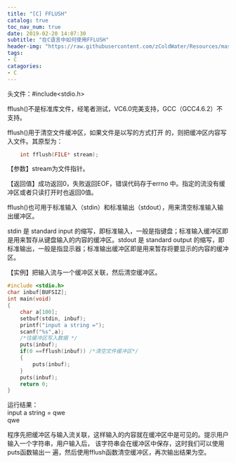```yaml
---
title: "[C] FFLUSH"
catalog: true
toc_nav_num: true
date: 2019-02-20 14:07:30
subtitle: "在C语言中如何使用FFLUSH"
header-img: "https://raw.githubusercontent.com/zColdWater/Resources/master/Images/computer-1245714.jpg"
tags:
- C
catagories:
- C
---
```


头文件：#include<stdio.h>

fflush()不是标准库文件，经笔者测试，VC6.0完美支持，GCC（GCC4.6.2）不支持。

fflush()用于清空文件缓冲区，如果文件是以写的方式打开 的，则把缓冲区内容写入文件。其原型为：
```C
    int fflush(FILE* stream);
```

【参数】stream为文件指针。

【返回值】成功返回0，失败返回EOF，错误代码存于errno 中。指定的流没有缓冲区或者只读打开时也返回0值。

fflush()也可用于标准输入（stdin）和标准输出（stdout），用来清空标准输入输出缓冲区。

stdin 是 standard input 的缩写，即标准输入，一般是指键盘；标准输入缓冲区即是用来暂存从键盘输入的内容的缓冲区。stdout 是 standard output 的缩写，即标准输出，一般是指显示器；标准输出缓冲区即是用来暂存将要显示的内容的缓冲区。



【实例】把输入流与一个缓冲区关联，然后清空缓冲区。

```C
#include <stdio.h> 
char inbuf[BUFSIZ]; 
int main(void) 
{ 
    char a[100];
    setbuf(stdin, inbuf);
    printf("input a string =");
    scanf("%s",a);
    /*往缓冲区写入数据 */ 
    puts(inbuf);
    if(0 ==fflush(inbuf)) /*清空文件缓冲区*/
    {
        puts(inbuf);
    }
    puts(inbuf);
    return 0; 
}
```
运行结果：  
input a string = qwe  
qwe

程序先把缓冲区与输入流关联，这样输入的内容就在缓冲区中是可见的。提示用户输入一个字符串，用户输入后， 该字符串会在缓冲区中保存，这时我们可以使用puts函数输出一 遍，然后使用fflush函数清空缓冲区，再次输出结果为空。